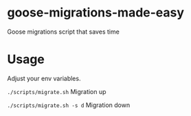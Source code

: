 # goose-migrations-made-easy
Goose migrations script that saves time


# Usage

Adjust your env variables.

```./scripts/migrate.sh```  Migration up

```./scripts/migrate.sh -s d``` Migration down
